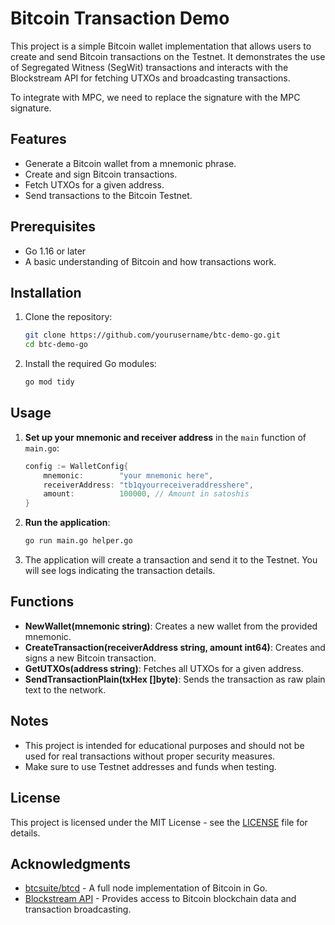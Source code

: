 # Bitcoin Transaction Demo

This project is a simple Bitcoin wallet implementation that allows users to create and send Bitcoin transactions on the Testnet. It demonstrates the use of Segregated Witness (SegWit) transactions and interacts with the Blockstream API for fetching UTXOs and broadcasting transactions.

To integrate with MPC, we need to replace the signature with the MPC signature.

## Features

- Generate a Bitcoin wallet from a mnemonic phrase.
- Create and sign Bitcoin transactions.
- Fetch UTXOs for a given address.
- Send transactions to the Bitcoin Testnet.

## Prerequisites

- Go 1.16 or later
- A basic understanding of Bitcoin and how transactions work.

## Installation

1. Clone the repository:

   ```bash
   git clone https://github.com/yourusername/btc-demo-go.git
   cd btc-demo-go
   ```

2. Install the required Go modules:

   ```bash
   go mod tidy
   ```

## Usage

1. **Set up your mnemonic and receiver address** in the `main` function of `main.go`:

   ```go
   config := WalletConfig{
       mnemonic:        "your mnemonic here",
       receiverAddress: "tb1qyourreceiveraddresshere",
       amount:          100000, // Amount in satoshis
   }
   ```

2. **Run the application**:

   ```bash
   go run main.go helper.go
   ```

3. The application will create a transaction and send it to the Testnet. You will see logs indicating the transaction details.

## Functions

- **NewWallet(mnemonic string)**: Creates a new wallet from the provided mnemonic.
- **CreateTransaction(receiverAddress string, amount int64)**: Creates and signs a new Bitcoin transaction.
- **GetUTXOs(address string)**: Fetches all UTXOs for a given address.
- **SendTransactionPlain(txHex []byte)**: Sends the transaction as raw plain text to the network.

## Notes

- This project is intended for educational purposes and should not be used for real transactions without proper security measures.
- Make sure to use Testnet addresses and funds when testing.

## License

This project is licensed under the MIT License - see the [LICENSE](LICENSE) file for details.

## Acknowledgments

- [btcsuite/btcd](https://github.com/btcsuite/btcd) - A full node implementation of Bitcoin in Go.
- [Blockstream API](https://blockstream.info/) - Provides access to Bitcoin blockchain data and transaction broadcasting.
